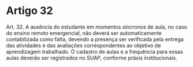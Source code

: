# Artigo 32

Art. 32. A ausência do estudante em momentos síncronos de aula, no caso do ensino remoto emergencial, não deverá ser
automaticamente contabilizada como falta, devendo a presença ser verificada pela entrega das atividades e das avaliações
correspondentes ao objetivo de aprendizagem trabalhado. O cadastro de aulas e a frequência para essas aulas deverão ser registrados
no SUAP, conforme práxis institucionais.
